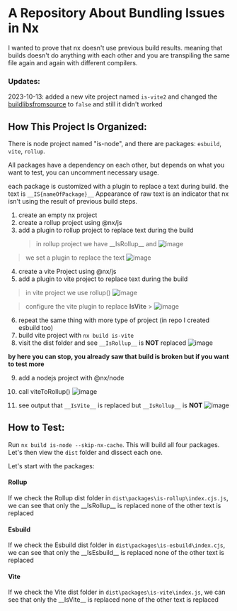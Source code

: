 # A Repository About Bundling Issues in Nx

I wanted to prove that nx doesn't use previous build results. meaning that builds doesn't do anything with each other and you are transpiling the same file again and again with different compilers.

### Updates:

2023-10-13: added a new vite project named `is-vite2` and changed the [buildlibsfromsource](https://nx.dev/nx-api/vite/executors/build#buildlibsfromsource) to `false` and still it didn't worked

## How This Project Is Organized:

There is node project named "is-node", and there are packages: `esbuild`, `vite`, `rollup`.

All packages have a dependency on each other, but depends on what you want to test, you can uncomment necessary usage.

each package is customized with a plugin to replace a text during build. the text is `__IS{nameOfPackage}__` Appearance of raw text is an indicator that nx isn't using the result of previous build steps.

1. create an empty nx project
2. create a rollup project using @nx/js
3. add a plugin to rollup project to replace text during the build
   > in rollup project we have \_\_IsRollup\_\_ and
   > ![image](https://github.com/nrwl/nx/assets/8991783/4c6da246-315e-4ea3-a082-133f18a51c22)

> we set a plugin to replace the text
> ![image](https://github.com/nrwl/nx/assets/8991783/f3c60667-9ebd-49f3-952f-cd7364e1845c)

4. create a vite Project using @nx/js
5. add a plugin to vite project to replace text during the build

> in vite project we use rollup()
> ![image](https://github.com/nrwl/nx/assets/8991783/770d7484-1859-4d7b-b276-be91285d9b96)

> configure the vite plugin to replace **IsVite** > ![image](https://github.com/nrwl/nx/assets/8991783/bf93e34f-203f-4bab-8207-645c5a28679a)

6. repeat the same thing with more type of project (in repo I created esbuild too)
7. build vite project with `nx build is-vite`
8. visit the dist folder and see `__IsRollup__` is **NOT** replaced
   ![image](https://github.com/nrwl/nx/assets/8991783/de345b30-b154-4d8b-9a15-a75aa346f240)

**by here you can stop, you already saw that build is broken but if you want to test more**

9. add a nodejs project with @nx/node
10. call viteToRollup()
    ![image](https://github.com/nrwl/nx/assets/8991783/e6387ae3-5514-4871-baab-7ae3bd20dc4a)

11. see output that `__IsVite__` is replaced but `__IsRollup__` is **NOT**
    ![image](https://github.com/nrwl/nx/assets/8991783/360f2e16-3267-4a31-96cd-196eec4072f8)

## How to Test:

Run `nx build is-node --skip-nx-cache`. This will build all four packages. Let's then view the `dist` folder and dissect each one.

Let's start with the packages:

#### Rollup

If we check the Rollup dist folder in `dist\packages\is-rollup\index.cjs.js`, we can see that only the \_\_IsRollup\_\_ is replaced none of the other text is replaced

#### Esbuild

If we check the Esbuild dist folder in `dist\packages\is-esbuild\index.cjs`, we can see that only the \_\_IsEsbuild\_\_ is replaced none of the other text is replaced

#### Vite

If we check the Vite dist folder in `dist\packages\is-vite\index.js`, we can see that only the \_\_IsVite\_\_ is replaced none of the other text is replaced
